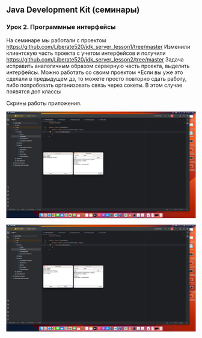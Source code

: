 ## Java Development Kit (семинары)

### Урок 2. Программные интерфейсы

На семинаре мы работали с проектом https://github.com/Liberate520/jdk_server_lesson1/tree/master
Изменили клиентскую часть проекта с учетом интерфейсов и получили https://github.com/Liberate520/jdk_server_lesson2/tree/master
Задача исправить аналогичным образом серверную часть проекта, выделить интерфейсы. Можно работать со своим проектом
*Если вы уже это сделали в предыдущем дз, то можете просто повторно сдать работу, либо попробовать организовать связь через сокеты. В этом случае появятся доп классы

Скрины работы приложения.

![1](https://github.com/PavelLogeiko/JDK_HW02/blob/main/images/1.png)

![2](https://github.com/PavelLogeiko/JDK_HW02/blob/main/images/2.png)
